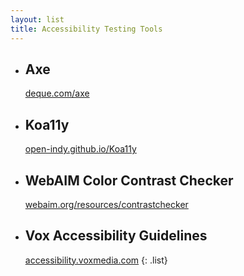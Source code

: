 ```yaml
---
layout: list
title: Accessibility Testing Tools
---
```

* ## Axe
  [deque.com/axe](https://www.deque.com/axe/)
* ## Koa11y
  [open-indy.github.io/Koa11y](https://open-indy.github.io/Koa11y/)
* ## WebAIM Color Contrast Checker
  [webaim.org/resources/contrastchecker](https://webaim.org/resources/contrastchecker/)
* ## Vox Accessibility Guidelines
  [accessibility.voxmedia.com](http://accessibility.voxmedia.com/)
{: .list}